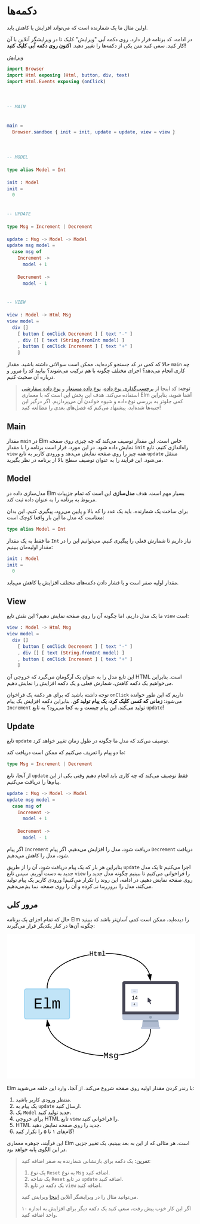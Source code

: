 # دکمه‌ها

اولین مثال ما یک شمارنده است که می‌تواند افزایش یا کاهش یابد.

در ادامه، کد برنامه قرار دارد. روی دکمه آبی "ویرایش" کلیک تا در ویرایشگر آنلاین با آن کار کنید. سعی کنید متن یکی از دکمه‌ها را تغییر دهید. **اکنون روی دکمه آبی کلیک کنید!**

<div class="edit-link"><a href="https://elm-lang.org/examples/buttons">ویرایش</a></div>

```elm
import Browser
import Html exposing (Html, button, div, text)
import Html.Events exposing (onClick)



-- MAIN


main =
  Browser.sandbox { init = init, update = update, view = view }



-- MODEL

type alias Model = Int

init : Model
init =
  0


-- UPDATE

type Msg = Increment | Decrement

update : Msg -> Model -> Model
update msg model =
  case msg of
    Increment ->
      model + 1

    Decrement ->
      model - 1


-- VIEW

view : Model -> Html Msg
view model =
  div []
    [ button [ onClick Decrement ] [ text "-" ]
    , div [] [ text (String.fromInt model) ]
    , button [ onClick Increment ] [ text "+" ]
    ]
```

حالا که کمی در کد جستجو کرده‌اید، ممکن است سوالاتی داشته باشید. مقدار `main` چه کاری انجام می‌دهد؟ اجزای مختلف چگونه با هم ترکیب می‌شوند؟ بیایید کد را مرور و درباره آن صحبت کنیم.

> **توجه:** کد اینجا از [برچسب‌گذاری نوع داده](/types/reading_types.html)، [نوع داده مستعار](/types/type_aliases.html) و [نوع داده سفارشی](/types/custom_types.html) استفاده می‌کند. هدف این بخش این است که با معماری Elm آشنا شوید، بنابراین کمی جلوتر به بررسی نوع داده و شیوه خواندن آن می‌پردازیم. اگر درگیر این جنبه‌ها شده‌اید، پیشنهاد می‌کنم که فصل‌های بعدی را مطالعه کنید!

## Main

مقدار `main` در Elm خاص است. این مقدار توصیف می‌کند که چه چیزی روی صفحه نمایش داده شود. در این مورد، قرار است برنامه را با مقدار `init` راه‌اندازی کنیم، تابع `view` همه چیز را روی صفحه نمایش می‌دهد و ورودی کاربر به تابع `update` منتقل می‌شود. این فرآیند را به عنوان توصیف سطح بالا از برنامه در نظر بگیرید.

## Model

مدل‌سازی داده در Elm بسیار مهم است. هدف **مدل‌سازی** این است که تمام جزییات مربوط به برنامه را به عنوان داده ثبت کند.

برای ساخت یک شمارنده، باید یک عدد را که بالا و پایین می‌رود، پیگیری کنیم. این بدان معناست که مدل ما این بار واقعا کوچک است:

```elm
type alias Model = Int
```

ما فقط به یک مقدار `Int` نیاز داریم تا شمارش فعلی را پیگیری کنیم. می‌توانیم این را در مقدار اولیه‌مان ببینیم:

```elm
init : Model
init =
  0
```

مقدار اولیه صفر است و با فشار دادن دکمه‌های مختلف افزایش یا کاهش می‌یابد.

## View

ما یک مدل داریم، اما چگونه آن را روی صفحه نمایش دهیم؟ این نقش تابع `view` است:

```elm
view : Model -> Html Msg
view model =
  div []
    [ button [ onClick Decrement ] [ text "-" ]
    , div [] [ text (String.fromInt model) ]
    , button [ onClick Increment ] [ text "+" ]
    ]
```

این تابع مدل را به عنوان یک آرگومان می‌گیرد که خروجی آن HTML است. بنابراین می‌خواهیم یک دکمه کاهش، شمارش فعلی و یک دکمه افزایش را نمایش دهیم.

توجه داشته باشید که برای هر دکمه یک فراخوان `onClick` داریم که این طور خوانده می‌شود: **زمانی که کسی کلیک کرد، یک پیام تولید کن**. بنابراین دکمه افزایش یک پیام `Increment` تولید می‌کند. این پیام چیست و به کجا می‌رود؟ به تابع `update`!

## Update

تابع `update` توصیف می‌کند که مدل ما چگونه در طول زمان تغییر خواهد کرد.

ما دو پیام را تعریف می‌کنیم که ممکن است دریافت کند:

```elm
type Msg = Increment | Decrement
```

از آنجا، تابع `update` فقط توصیف می‌کند که چه کاری باید انجام دهیم وقتی یکی از این پیام‌ها را دریافت می‌کنیم.

```elm
update : Msg -> Model -> Model
update msg model =
  case msg of
    Increment ->
      model + 1

    Decrement ->
      model - 1
```

اگر پیام `Increment` دریافت شود، مدل را افزایش می‌دهیم. اگر پیام `Decrement` دریافت شود، مدل را کاهش می‌دهیم.

بنابراین هر بار که یک پیام دریافت شود، آن را از طریق `update` اجرا می‌کنیم تا یک مدل جدید به دست آوریم. سپس تابع `view` را فراخوانی می‌کنیم تا ببینیم چگونه مدل جدید را روی صفحه نمایش دهیم. در ادامه، این روند را تکرار می‌کنیم! ورودی کاربر یک پیام تولید می‌کند، مدل را `بروزرسانی` کرده و آن را روی صفحه `نمایش` می‌دهیم.

## مرور کلی

حال که تمام اجزای یک برنامه Elm را دیده‌اید، ممکن است کمی آسان‌تر باشد که ببینید چگونه آن‌ها در کنار یکدیگر قرار می‌گیرند:

![نمودار معماری Elm](buttons.svg)

Elm با رندر کردن مقدار اولیه روی صفحه شروع می‌کند. از آنجا، وارد این حلقه می‌شوید:

1. منتظر ورودی کاربر باشید.
2. یک پیام به `update` ارسال کنید.
3. یک `Model` جدید تولید کنید.
4. برای خروجی HTML تابع `view` را فراخوانی کنید.
5. HTML جدید را روی صفحه نمایش دهید.
6. گام‌های ۱ تا ۵ را تکرار کنید!

این فرآیند، جوهره معماری Elm است. هر مثالی که از این به بعد ببینیم، یک تغییر جزیی در این الگوی پایه خواهد بود.

> **تمرین:** یک دکمه برای بازنشانی شمارنده به صفر اضافه کنید:
>
> 1. یک نوع `Reset` به نوع `Msg` اضافه کنید.
> 2. یک شاخه `Reset` در تابع `update` اضافه کنید.
> 3. یک دکمه در تابع `view` اضافه کنید.
>
> می‌توانید مثال را در ویرایشگر آنلاین [اینجا](https://elm-lang.org/examples/buttons) ویرایش کنید.
>
> اگر این کار خوب پیش رفت، سعی کنید یک دکمه دیگر برای افزایش به اندازه ۱۰ واحد اضافه کنید.